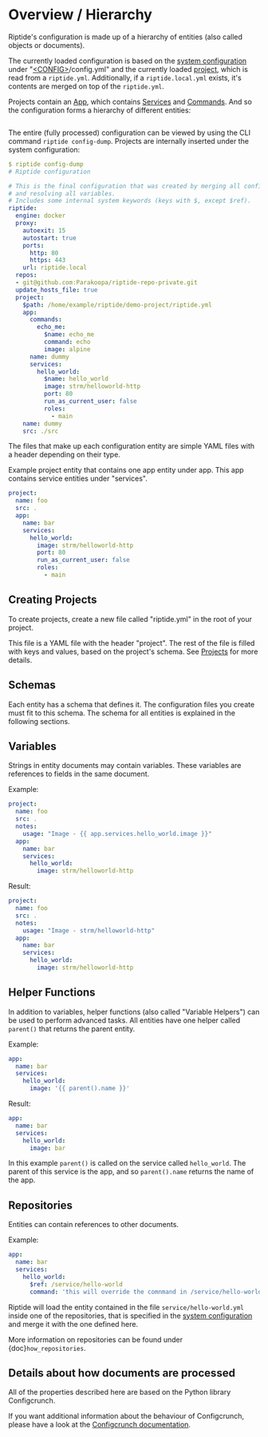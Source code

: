 # Overview / Hierarchy

Riptide's configuration is made up of a hierarchy of entities (also called objects or documents).

The currently loaded configuration is based on the [system configuration] under
"[\<CONFIG>](../../index)/config.yml" and the currently loaded [project], which
is read from a `riptide.yml`. Additionally, if a `riptide.local.yml` exists, it's contents
are merged on top of the `riptide.yml`.

Projects contain an [App], which contains [Services] and [Commands]. And so the configuration forms a hierarchy of different entities:

```{image} /_static/img/hierarchy.png
```

The entire (fully processed) configuration can be viewed by using the CLI command `riptide config-dump`. Projects
are internally inserted under the system configuration:

```yaml
$ riptide config-dump
# Riptide configuration

# This is the final configuration that was created by merging all configuration files together
# and resolving all variables.
# Includes some internal system keywords (keys with $, except $ref).
riptide:
  engine: docker
  proxy:
    autoexit: 15
    autostart: true
    ports:
      http: 80
      https: 443
    url: riptide.local
  repos:
  - git@github.com:Parakoopa/riptide-repo-private.git
  update_hosts_file: true
  project:
    $path: /home/example/riptide/demo-project/riptide.yml
    app:
      commands:
        echo_me:
          $name: echo_me
          command: echo
          image: alpine
      name: dummy
      services:
        hello_world:
          $name: hello_world
          image: strm/helloworld-http
          port: 80
          run_as_current_user: false
          roles:
            - main
    name: dummy
    src: ./src
```

The files that make up each configuration entity are simple YAML files with a header depending
on their type.

Example project entity that contains one app entity under app. This app contains service entities
under "services".

```yaml
project:
  name: foo
  src: .
  app:
    name: bar
    services:
      hello_world:
        image: strm/helloworld-http
        port: 80
        run_as_current_user: false
        roles:
          - main
```

## Creating Projects

To create projects, create a new file called "riptide.yml" in the root of your project.

This file is a YAML file with the header "project". The rest of the file is filled with keys
and values, based on the project's schema. See [Projects] for more details.

## Schemas

Each entity has a schema that defines it. The configuration files you create must fit to this schema.
The schema for all entities is explained in the following sections.

## Variables

Strings in entity documents may contain variables. These variables are references to fields
in the same document.

Example:

```yaml
project:
  name: foo
  src: .
  notes:
    usage: "Image - {{ app.services.hello_world.image }}"
  app:
    name: bar
    services:
      hello_world:
        image: strm/helloworld-http
```

Result:

```yaml
project:
  name: foo
  src: .
  notes:
    usage: "Image - strm/helloworld-http"
  app:
    name: bar
    services:
      hello_world:
        image: strm/helloworld-http
```

## Helper Functions

In addition to variables, helper functions (also called "Variable Helpers") can be used to
perform advanced tasks. All entities have one helper called `parent()` that returns the parent
entity.

Example:

```yaml
app:
  name: bar
  services:
    hello_world:
      image: '{{ parent().name }}'
```

Result:

```yaml
app:
  name: bar
  services:
    hello_world:
      image: bar
```

In this example `parent()` is called on the service called `hello_world`. The parent of this service
is the app, and so `parent().name` returns the name of the app.

## Repositories

Entities can contain references to other documents.

Example:

```yaml
app:
  name: bar
  services:
    hello_world:
      $ref: /service/hello-world
      command: 'this will override the comnmand in /service/hello-world'
```

Riptide will load the entity contained in the file `service/hello-world.yml` inside one
of the repositories, that is specified in the [system configuration] and merge it with the
one defined here.

More information on repositories can be found under {doc}`how_repositories`.

## Details about how documents are processed

All of the properties described here are based on the Python library Configcrunch.

If you want additional information about the behaviour of Configcrunch, please have a look
at the [Configcrunch documentation](https://configcrunch.readthedocs.io/).

[app]: ../entities/apps
[commands]: ../entities/commands
[project]: ../entities/projects
[projects]: ../entities/projects
[services]: ../entities/services
[system configuration]: ../entities/config

